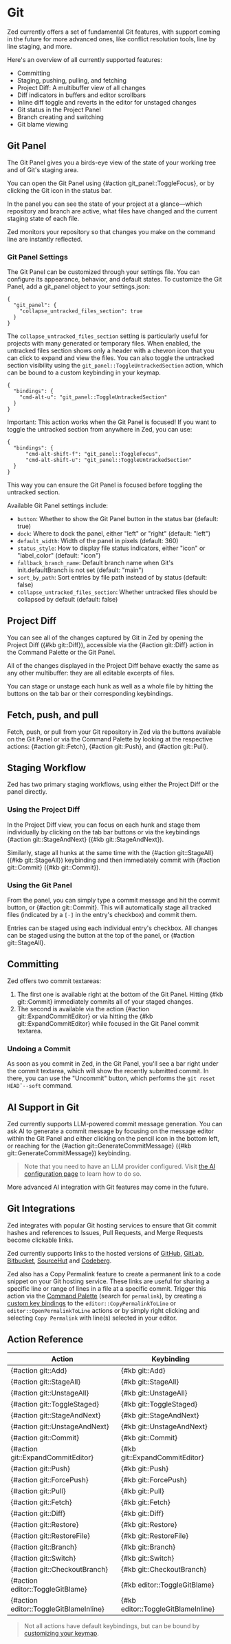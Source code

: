 # Git

Zed currently offers a set of fundamental Git features, with support coming in the future for more advanced ones, like conflict resolution tools, line by line staging, and more.

Here's an overview of all currently supported features:

- Committing
- Staging, pushing, pulling, and fetching
- Project Diff: A multibuffer view of all changes
- Diff indicators in buffers and editor scrollbars
- Inline diff toggle and reverts in the editor for unstaged changes
- Git status in the Project Panel
- Branch creating and switching
- Git blame viewing

## Git Panel

The Git Panel gives you a birds-eye view of the state of your working tree and of Git's staging area.

You can open the Git Panel using {#action git_panel::ToggleFocus}, or by clicking the Git icon in the status bar.

In the panel you can see the state of your project at a glance—which repository and branch are active, what files have changed and the current staging state of each file.

Zed monitors your repository so that changes you make on the command line are instantly reflected.

### Git Panel Settings

The Git Panel can be customized through your settings file. You can configure its appearance, behavior, and default states.
To customize the Git Panel, add a git_panel object to your settings.json:

```
{
  "git_panel": {
    "collapse_untracked_files_section": true
  }
}
```

The `collapse_untracked_files_section` setting is particularly useful for projects with many generated or temporary files. When enabled, the untracked files section shows only a header with a chevron icon that you can click to expand and view the files.
You can also toggle the untracked section visibility using the `git_panel::ToggleUntrackedSection` action, which can be bound to a custom keybinding in your keymap.

```
{
  "bindings": {
    "cmd-alt-u": "git_panel::ToggleUntrackedSection"
  }
}
```

Important: This action works when the Git Panel is focused! If you want to toggle the untracked section from anywhere in Zed, you can use:

```
{
  "bindings": {
      "cmd-alt-shift-f": "git_panel::ToggleFocus",
      "cmd-alt-shift-u": "git_panel::ToggleUntrackedSection"
  }
}
```

This way you can ensure the Git Panel is focused before toggling the untracked section.

Available Git Panel settings include:

- `button`: Whether to show the Git Panel button in the status bar (default: true)
- `dock`: Where to dock the panel, either "left" or "right" (default: "left")
- `default_width`: Width of the panel in pixels (default: 360)
- `status_style`: How to display file status indicators, either "icon" or "label_color" (default: "icon")
- `fallback_branch_name`: Default branch name when Git's init.defaultBranch is not set (default: "main")
- `sort_by_path`: Sort entries by file path instead of by status (default: false)
- `collapse_untracked_files_section`: Whether untracked files should be collapsed by default (default: false)

## Project Diff

You can see all of the changes captured by Git in Zed by opening the Project Diff ({#kb git::Diff}), accessible via the {#action git::Diff} action in the Command Palette or the Git Panel.

All of the changes displayed in the Project Diff behave exactly the same as any other multibuffer: they are all editable excerpts of files.

You can stage or unstage each hunk as well as a whole file by hitting the buttons on the tab bar or their corresponding keybindings.

<!-- Add media -->

## Fetch, push, and pull

Fetch, push, or pull from your Git repository in Zed via the buttons available on the Git Panel or via the Command Palette by looking at the respective actions: {#action git::Fetch}, {#action git::Push}, and {#action git::Pull}.

## Staging Workflow

Zed has two primary staging workflows, using either the Project Diff or the panel directly.

### Using the Project Diff

In the Project Diff view, you can focus on each hunk and stage them individually by clicking on the tab bar buttons or via the keybindings {#action git::StageAndNext} ({#kb git::StageAndNext}).

Similarly, stage all hunks at the same time with the {#action git::StageAll} ({#kb git::StageAll}) keybinding and then immediately commit with {#action git::Commit} ({#kb git::Commit}).

### Using the Git Panel

From the panel, you can simply type a commit message and hit the commit button, or {#action git::Commit}. This will automatically stage all tracked files (indicated by a `[·]` in the entry's checkbox) and commit them.

<!-- Show a set of changes with default staged -->

Entries can be staged using each individual entry's checkbox. All changes can be staged using the button at the top of the panel, or {#action git::StageAll}.

<!-- Add media -->

## Committing

Zed offers two commit textareas:

1. The first one is available right at the bottom of the Git Panel. Hitting {#kb git::Commit} immediately commits all of your staged changes.
2. The second is available via the action {#action git::ExpandCommitEditor} or via hitting the {#kb git::ExpandCommitEditor} while focused in the Git Panel commit textarea.

### Undoing a Commit

As soon as you commit in Zed, in the Git Panel, you'll see a bar right under the commit textarea, which will show the recently submitted commit.
In there, you can use the "Uncommit" button, which performs the `git reset HEADˆ--soft` command.

## AI Support in Git

Zed currently supports LLM-powered commit message generation.
You can ask AI to generate a commit message by focusing on the message editor within the Git Panel and either clicking on the pencil icon in the bottom left, or reaching for the {#action git::GenerateCommitMessage} ({#kb git::GenerateCommitMessage}) keybinding.

> Note that you need to have an LLM provider configured. Visit [the AI configuration page](./ai/configuration.md) to learn how to do so.

<!-- Add media -->

More advanced AI integration with Git features may come in the future.

## Git Integrations

Zed integrates with popular Git hosting services to ensure that Git commit hashes and references to Issues, Pull Requests, and Merge Requests become clickable links.

Zed currently supports links to the hosted versions of
[GitHub](https://github.com),
[GitLab](https://gitlab.com),
[Bitbucket](https://bitbucket.org),
[SourceHut](https://sr.ht) and
[Codeberg](https://codeberg.org).

Zed also has a Copy Permalink feature to create a permanent link to a code snippet on your Git hosting service.
These links are useful for sharing a specific line or range of lines in a file at a specific commit.
Trigger this action via the [Command Palette](./getting-started.md#command-palette) (search for `permalink`),
by creating a [custom key bindings](key-bindings.md#custom-key-bindings) to the
`editor::CopyPermalinkToLine` or `editor::OpenPermalinkToLine` actions
or by simply right clicking and selecting `Copy Permalink` with line(s) selected in your editor.

## Action Reference

| Action                                 | Keybinding                         |
| -------------------------------------- | ---------------------------------- |
| {#action git::Add}                     | {#kb git::Add}                     |
| {#action git::StageAll}                | {#kb git::StageAll}                |
| {#action git::UnstageAll}              | {#kb git::UnstageAll}              |
| {#action git::ToggleStaged}            | {#kb git::ToggleStaged}            |
| {#action git::StageAndNext}            | {#kb git::StageAndNext}            |
| {#action git::UnstageAndNext}          | {#kb git::UnstageAndNext}          |
| {#action git::Commit}                  | {#kb git::Commit}                  |
| {#action git::ExpandCommitEditor}      | {#kb git::ExpandCommitEditor}      |
| {#action git::Push}                    | {#kb git::Push}                    |
| {#action git::ForcePush}               | {#kb git::ForcePush}               |
| {#action git::Pull}                    | {#kb git::Pull}                    |
| {#action git::Fetch}                   | {#kb git::Fetch}                   |
| {#action git::Diff}                    | {#kb git::Diff}                    |
| {#action git::Restore}                 | {#kb git::Restore}                 |
| {#action git::RestoreFile}             | {#kb git::RestoreFile}             |
| {#action git::Branch}                  | {#kb git::Branch}                  |
| {#action git::Switch}                  | {#kb git::Switch}                  |
| {#action git::CheckoutBranch}          | {#kb git::CheckoutBranch}          |
| {#action editor::ToggleGitBlame}       | {#kb editor::ToggleGitBlame}       |
| {#action editor::ToggleGitBlameInline} | {#kb editor::ToggleGitBlameInline} |

> Not all actions have default keybindings, but can be bound by [customizing your keymap](./key-bindings.md#user-keymaps).
